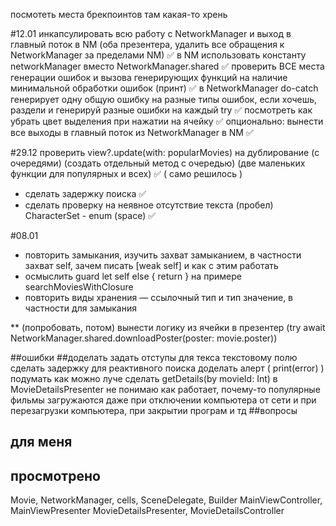 посмотеть места брекпоинтов там какая-то хрень

#12.01
инкапсулировать всю работу с NetworkManager и выход в главный поток в NM (оба презентера, удалить все обращения к NetworkManager за пределами NM) ✅
в NM использовать константу networkManager вместо NetworkManager.shared ✅
проверить ВСЕ места генерации ошибок и вызова генерирующих функций на наличие минимальной обработки ошибок (принт) ✅
в NetworkManager do-catch генерирует одну общую ошибку на разные типы ошибок, если хочешь, раздели и генерируй разные ошибки на каждый try ✅
посмотреть как убрать цвет выделения при нажатии на ячейку ✅
опционально: вынести все выходы в главный поток из NetworkManager в NM ✅

#29.12
проверить view?.update(with: popularMovies) на дублирование (с очередями) (создать отдельный метод с очередью) (две маленьких функции для популярных и всех) ✅ ( само решилось )
* сделать задержку поиска ✅
* сделать проверку на неявное отсутствие текста (пробел) CharacterSet - enum (space) ✅

#08.01
* повторить замыкания, изучить захват замыканием, в частности захват self, зачем писать [weak self] и как с этим работать
* осмыслить guard let self else { return } на примере searchMoviesWithClosure
* повторить виды хранения — ссылочный тип и тип значение, в частности для замыкания

** (попробовать, потом)
вынести логику из ячейки в презентер (try await NetworkManager.shared.downloadPoster(poster: movie.poster))

##ошибки
##доделать
задать отступы для текса текстовому полю
сделать задержку для реактивного поиска
доделать алерт ( print(error) ) 
подумать как можно луче сделать getDetails(by movieId: Int) в MovieDetailsPresenter
не понимаю как работает, почему-то популярные фильмы загружаются даже при отключении компьютера от сети и при перезагрузки компьютера, при закрытии програм и тд
##вопросы

## для меня
## просмотрено
Movie, NetworkManager, cells, SceneDelegate,  Builder
MainViewController, MainViewPresenter
MovieDetailsPresenter, MovieDetailsController
